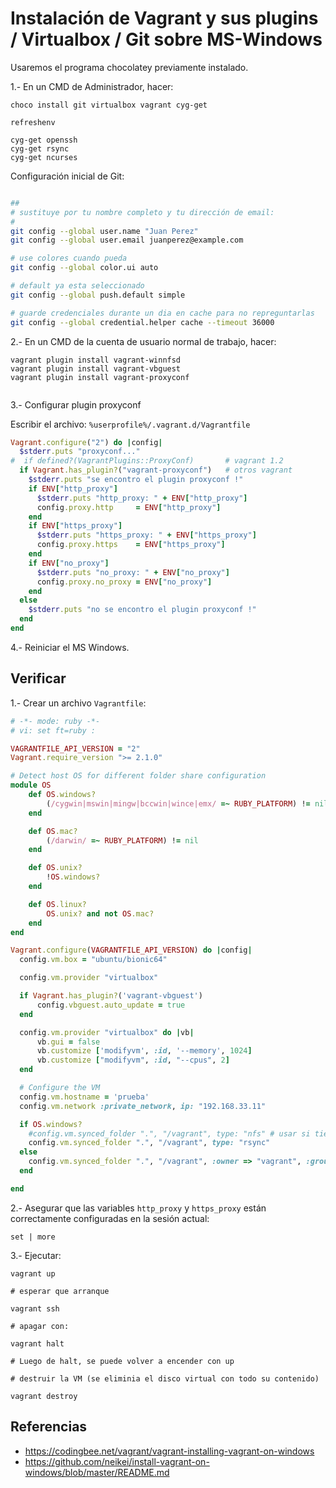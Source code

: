 # Instalación de  Vagrant y sus plugins / Virtualbox / Git sobre MS-Windows

Usaremos el programa chocolatey previamente instalado.

1.- En un CMD de Administrador, hacer:

```
choco install git virtualbox vagrant cyg-get

refreshenv

cyg-get openssh 
cyg-get rsync 
cyg-get ncurses
```

Configuración inicial de Git:

```bash

##
# sustituye por tu nombre completo y tu dirección de email:
#
git config --global user.name "Juan Perez"
git config --global user.email juanperez@example.com

# use colores cuando pueda
git config --global color.ui auto

# default ya esta seleccionado
git config --global push.default simple

# guarde credenciales durante un dia en cache para no repreguntarlas
git config --global credential.helper cache --timeout 36000

```



2.- En un CMD de la cuenta de usuario normal de trabajo, hacer:

```
vagrant plugin install vagrant-winnfsd
vagrant plugin install vagrant-vbguest
vagrant plugin install vagrant-proxyconf


```
3.- Configurar plugin proxyconf

Escribir el archivo: `%userprofile%/.vagrant.d/Vagrantfile`

```ruby
Vagrant.configure("2") do |config|
  $stderr.puts "proxyconf..."
#  if defined?(VagrantPlugins::ProxyConf)       # vagrant 1.2
  if Vagrant.has_plugin?("vagrant-proxyconf")   # otros vagrant
    $stderr.puts "se encontro el plugin proxyconf !"
    if ENV["http_proxy"]
      $stderr.puts "http_proxy: " + ENV["http_proxy"]
      config.proxy.http     = ENV["http_proxy"]
    end
    if ENV["https_proxy"]
      $stderr.puts "https_proxy: " + ENV["https_proxy"]
      config.proxy.https    = ENV["https_proxy"]
    end
    if ENV["no_proxy"]
      $stderr.puts "no_proxy: " + ENV["no_proxy"]
      config.proxy.no_proxy = ENV["no_proxy"]
    end
  else
    $stderr.puts "no se encontro el plugin proxyconf !"
  end
end
```


4.- Reiniciar el MS Windows.



## Verificar


1.- Crear un archivo `Vagrantfile`:

```ruby
# -*- mode: ruby -*-
# vi: set ft=ruby :

VAGRANTFILE_API_VERSION = "2"
Vagrant.require_version ">= 2.1.0"

# Detect host OS for different folder share configuration
module OS
    def OS.windows?
        (/cygwin|mswin|mingw|bccwin|wince|emx/ =~ RUBY_PLATFORM) != nil
    end

    def OS.mac?
        (/darwin/ =~ RUBY_PLATFORM) != nil
    end

    def OS.unix?
        !OS.windows?
    end

    def OS.linux?
        OS.unix? and not OS.mac?
    end
end

Vagrant.configure(VAGRANTFILE_API_VERSION) do |config|
  config.vm.box = "ubuntu/bionic64"

  config.vm.provider "virtualbox"

  if Vagrant.has_plugin?('vagrant-vbguest')
      config.vbguest.auto_update = true
  end

  config.vm.provider "virtualbox" do |vb|
      vb.gui = false
      vb.customize ['modifyvm', :id, '--memory', 1024]
      vb.customize ["modifyvm", :id, "--cpus", 2]
  end

  # Configure the VM
  config.vm.hostname = 'prueba'
  config.vm.network :private_network, ip: "192.168.33.11"

  if OS.windows?
    #config.vm.synced_folder ".", "/vagrant", type: "nfs" # usar si tiene las guest additions instaladas el box
    config.vm.synced_folder ".", "/vagrant", type: "rsync"
  else
    config.vm.synced_folder ".", "/vagrant", :owner => "vagrant", :group => "vagrant"
  end

end

```

2.- Asegurar que las variables `http_proxy` y `https_proxy` están correctamente configuradas en la sesión actual:



```
set | more
```


3.- Ejecutar:

```
vagrant up

# esperar que arranque

vagrant ssh

# apagar con:

vagrant halt

# Luego de halt, se puede volver a encender con up

# destruir la VM (se eliminia el disco virtual con todo su contenido)

vagrant destroy

```


## Referencias

* https://codingbee.net/vagrant/vagrant-installing-vagrant-on-windows
* https://github.com/neikei/install-vagrant-on-windows/blob/master/README.md


